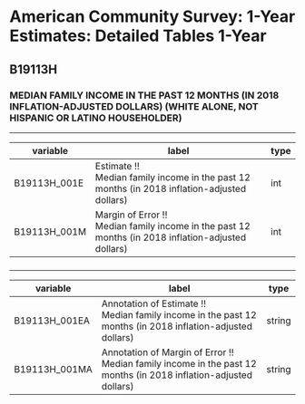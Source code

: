 # American Community Survey: 1-Year Estimates: Detailed Tables 1-Year

## B19113H

### MEDIAN FAMILY INCOME IN THE PAST 12 MONTHS (IN 2018 INFLATION-ADJUSTED DOLLARS) (WHITE ALONE, NOT HISPANIC OR LATINO HOUSEHOLDER)

___

| variable | label | type |
| ----- | ----- | ----- |
| B19113H_001E | Estimate !!<br>Median family income in the past 12 months (in 2018 inflation-adjusted dollars) | int |
| B19113H_001M | Margin of Error !!<br>Median family income in the past 12 months (in 2018 inflation-adjusted dollars) | int |
### 

___

| variable | label | type |
| ----- | ----- | ----- |
| B19113H_001EA | Annotation of Estimate !!<br>Median family income in the past 12 months (in 2018 inflation-adjusted dollars) | string |
| B19113H_001MA | Annotation of Margin of Error !!<br>Median family income in the past 12 months (in 2018 inflation-adjusted dollars) | string |

